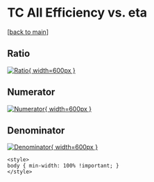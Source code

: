 # TC All Efficiency vs. eta

[[back to main](./)]



## Ratio

[![Ratio](../mtv/var/TC_0_eff_eta.png){ width=600px }](../mtv/var/TC_0_eff_eta.pdf)

## Numerator

[![Numerator](../mtv/num/TC_0_eff_eta_num0.png){ width=600px }](../mtv/num/TC_0_eff_eta_num0.pdf)

## Denominator

[![Denominator](../mtv/den/TC_0_eff_eta_den.png){ width=600px }](../mtv/den/TC_0_eff_eta_den.pdf)


``` {=html}
<style>
body { min-width: 100% !important; }
</style>
```
